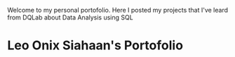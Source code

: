 Welcome to my personal portofolio. Here I posted my projects that I've leard from DQLab about Data Analysis using SQL
# Leo Onix Siahaan's Portofolio


